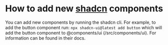 # How to add new [shadcn](https://ui.shadcn.com/docs/components/button) components

You can add new components by running the shadcn cli. For example, to add the button component run: `npx shadcn-ui@latest add button`
which will add the button component to @components/ui (/src/components/ui). For information can be found in their docs.
